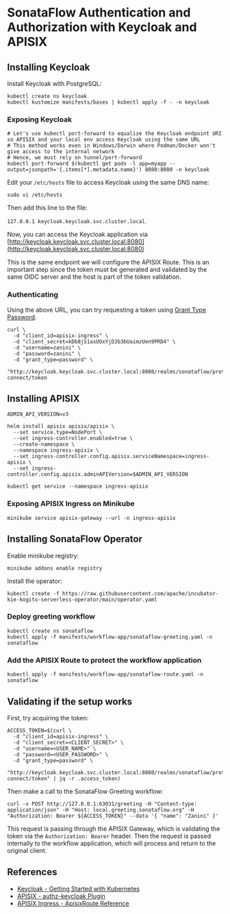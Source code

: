 # SonataFlow Authentication and Authorization with Keycloak and APISIX

## Installing Keycloak

Install Keycloak with PostgreSQL:

```shell
kubectl create ns keycloak
kubectl kustomize manifests/bases | kubectl apply -f - -n keycloak
```

### Exposing Keycloak

```shell
# Let's use kubectl port-forward to equalize the Keycloak endpoint URI so APISIX and your local env access Keycloak using the same URL
# This method works even in Windows/Darwin where Podman/Docker won't give access to the internal network
# Hence, we must rely on tunnel/port-forward
kubectl port-forward $(kubectl get pods -l app=myapp --output=jsonpath='{.items[*].metadata.name}') 8080:8080 -n keycloak
```

Edit your `/etc/hosts` file to access Keycloak using the same DNS name:

```shell
sudo vi /etc/hosts
```

Then add this line to the file:

```127.0.0.1 keycloak.keycloak.svc.cluster.local```.

Now, you can access the Keycloak application via [http://keycloak.keycloak.svc.cluster.local:8080](http://keycloak.keycloak.svc.cluster.local:8080)

This is the same endpoint we will configure the APISIX Route. This is an important step since the token must be generated and validated by the same OIDC server and the host is part of the token validation.

### Authenticating

Using the above URL, you can try requesting a token using [Grant Type Password](https://www.keycloak.org/docs/23.0.7/securing_apps/#_resource_owner_password_credentials_flow).

```shell
curl \
  -d "client_id=apisix-ingress" \
  -d "client_secret=kDb8jS1asUOxYjDJb3bUaimzUen9PRD4" \
  -d "username=zanini" \
  -d "password=zanini" \
  -d "grant_type=password" \
  "http://keycloak.keycloak.svc.cluster.local:8080/realms/sonataflow/protocol/openid-connect/token
```

## Installing APISIX

```shell
ADMIN_API_VERSION=v3

helm install apisix apisix/apisix \                               
  --set service.type=NodePort \
  --set ingress-controller.enabled=true \
  --create-namespace \
  --namespace ingress-apisix \
  --set ingress-controller.config.apisix.serviceNamespace=ingress-apisix \
  --set ingress-controller.config.apisix.adminAPIVersion=$ADMIN_API_VERSION

kubectl get service --namespace ingress-apisix
```

### Exposing APISIX Ingress on Minikube

```shell
minikube service apisix-gateway --url -n ingress-apisix
```

## Installing SonataFlow Operator

Enable minikube registry:

```shell
minikube addons enable registry
```

Install the operator:

```shell
kubectl create -f https://raw.githubusercontent.com/apache/incubator-kie-kogito-serverless-operator/main/operator.yaml
```

### Deploy greeting workflow

```shell
kubectl create ns sonataflow
kubectl apply -f manifests/workflow-app/sonataflow-greeting.yaml -n sonataflow
```

### Add the APISIX Route to protect the workflow application

```shell
kubectl apply -f manifests/workflow-app/sonataflow-route.yaml -n sonataflow
```

## Validating if the setup works

First, try acquiring the token:

```shell
ACCESS_TOKEN=$(curl \
  -d "client_id=apisix-ingress" \
  -d "client_secret=<CLIENT_SECRET>" \
  -d "username=<USER_NAME>" \
  -d "password=<USER_PASSWORD>" \
  -d "grant_type=password" \
  "http://keycloak.keycloak.svc.cluster.local:8080/realms/sonataflow/protocol/openid-connect/token" | jq -r .access_token)
```

Then make a call to the SonataFlow Greeting workflow:

```shell
curl -v POST http://127.0.0.1:63031/greeting -H "Content-type: application/json" -H "Host: local.greeting.sonataflow.org" -H "Authorization: Bearer ${ACCESS_TOKEN}" --data '{ "name": "Zanini" }' 
```

This request is passing through the APISIX Gateway, which is validating the token via the `Authorization: Bearer` header. Then the request is passed internally to the workflow application, which will process and return to the original client.

## References

- [Keycloak - Getting Started with Kubernetes](https://www.keycloak.org/getting-started/getting-started-kube)
- [APISIX - authz-keycloak Plugin](https://apisix.apache.org/docs/apisix/plugins/authz-keycloak/)
- [APISIX Ingress - ApisixRoute Reference](https://apisix.apache.org/docs/ingress-controller/concepts/apisix_route/)
